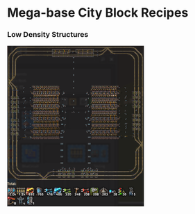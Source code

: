 # Mega-base City Block Recipes


### Low Density Structures
<a href="LDS/README.md"><img src="images/LDS v2 3.0K.png" width="315" height="370" ></a>
